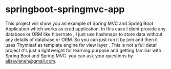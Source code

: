 # springboot-springmvc-app
This project will show you an example of Spring MVC and Spring Boot Application which works as crud application. In this case I didnt provide any database or ORM like hibernate , I just use hashmaps to store data without any details of database or ORM. So you can just run it by jvm and then it uses Thymleaf as template engine for view layer . This is not a full detail project it's just a lightweight for learning purpose and getting familiar with Spring Boot and Spring MVC. you can ask your questions by aliseylaneh@gmail.com.
